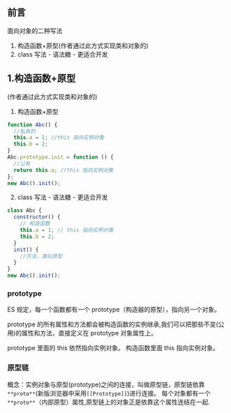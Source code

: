 ## 前言

面向对象的二种写法

1. 构造函数+原型(作者通过此方式实现类和对象的)
2. class 写法 - 语法糖 - 更适合开发

## 1.构造函数+原型

(作者通过此方式实现类和对象的)

1. 构造函数+原型

```javascript
function Abc() {
  //私有的
  this.a = 1; //this 指向实例对象
  this.b = 2;
}
Abc.prototype.init = function () {
  //公有
  return this.a; //this 指向实例对象
};
new Abc().init();
```

2. class 写法 - 语法糖 - 更适合开发

```javascript
class Abc {
  constructor() {
    // 构造函数
    this.a = 1; // this 指向实例对象
    this.b = 2;
  }
  init() {
    //方法，类似原型
  }
}
new Abc().init();
```

### prototype

ES 规定，每一个函数都有一个 prototype（构造器的原型），指向另一个对象。

prototype 的所有属性和方法都会被构造函数的实例继承,我们可以把那些不变(公用)的属性和方法，直接定义在 prototype 对象属性上。

prototype 里面的 this 依然指向实例对象。 构造函数里面 this 指向实例对象。

### 原型链

概念：实例对象与原型(prototype)之间的连接，叫做原型链，原型链依靠`**proto**`(新版浏览器中采用`[[Prototype]]`)进行连接。
每个对象都有一个`**proto**`（内部原型）属性,原型链上的对象正是依靠这个属性连结在一起.

<!-- ### 面向对象的继承

面向对象继承的概念：子类继承父类，但是子类不能影响父类。

1. 面向对象的继承 - 混合继承 1.构造函数继承通过 call/apply 实现继承
子类继承父类，通过 call/apply 实现继承，修改 this。

```javascript
function Student(name, age, sex, pro) {
  Person.apply(this, arguments); //继承父类(构造函数)的属性和方法
  this.pro = pro;
}
```

2. 原型的继承(拷贝继承)
Student.prototype = Person.prototype; //引用传递，两个对象指向一个地址。错误的继承方式。 1.对象的浅拷贝，拷贝一层
Object.assign(Student.prototype, Person.prototype); 2.原型链继承
将父类的实例给子类的原型。
有影响,覆盖子类的构造函数。
Student.prototype = new Person();
Student.prototype.constructor = Student; //将子类的构造函数变回来

constructor:本意是构造函数，其实也是实例对象的属性，通过这个属性获取构造函数体。
函数的名称也是函数体
构造函数原型的 constructor 也是函数体
// let p1 = new Person();
// alert(p1.constructor);
// alert(Person);
// alert(Person.prototype.constructor) 2.面向对象继承 - class 继承

1.extends 关键字：继承
class 可以通过 extends 关键字实现继承， 这比 ES5 的通过修改原型链实现继承，要清晰和方便很多。
2.super 关键字
子类必须在 constructor 方法中调用 super 方法，才能继承父类的相关属性和方法，而且子类在调用 super 方法之前，不能使用 this，否则会报错。这是因为子类自己的 this 对象，必须先通过父类的构造函数完成塑造。
super 关键字既可以当作函数使用，也可以当作对象使用。
第一种情况，super 作为函数调用时，代表父类的构造函数。
第二种情况，super 作为对象时，在普通方法中，指向父类的原型对象；
class Student extends Person {
constructor(name, age, sex, pro) {
super(name, age, sex); //继承属性和方法,代表父类的构造函数
this.pro = pro;
}
show() { //如果子类存在和父类相同的方法，子类的方法优先。
return super.show() + ',我是' + this.pro + '专业的';
}
static hehe() { //定义静态方法
return '我是静态方法';
}
} 5.面向对象相关的属性和方法
1.toString()
系统对象下都是自带的,自己写的对象都是通过原型链继承 Object 的，可以把对象转成字符串，进制转换或者类型的判断。
1.1.类型判断最好的方式
// console.log(Object.prototype.toString.call('abc')); //[object String]
// console.log(Object.prototype.toString.call(null)); //[object Null]
// console.log(Object.prototype.toString.call(undefined)); //[object Undefined]
// console.log(Object.prototype.toString.call(123)); //[object Number]
// console.log(Object.prototype.toString.call(true)); //[object Boolean]
// let arr = [];
// console.log(Object.prototype.toString.call(arr)); //[object Array]
// let obj = {};
// console.log(Object.prototype.toString.call(obj)); //[object Object]
// let m = new Date();
// console.log(Object.prototype.toString.call(m)); //[object Date]
// let s = new Set();
// console.log(Object.prototype.toString.call(s)); //[object Set]
1.2.将对象转换成字符串。
案例：数组扁平化，将多维数组转成一维数组。
// var arr = [1, 2, 3, [4, 5, [6, 7, [8, 9]]]];
// console.log(arr.toString().split(',').map(v => +v));
// console.log(arr.flat(Infinity));
1.3.进制转换
// let num = 10;
// console.log(num.toString(2));//1010
// console.log(num.toString(8));//12
// console.log(num.toString(16));//a
2.constructor：实例对象的构造函数
输出构造函数结构体有三种方式。 1.利用 constructor 2.构造函数名称，函数名等于函数体 3.构造函数的原型 Fn.prototype.constructor
// let arr = [1, 2, 3];
// let str = 'hello';
// let obj = {
// abc: 1
// }
// console.log(arr.constructor); //ƒ Array() { [native code] }
// console.log(str.constructor); //ƒ String() { [native code] }
// console.log(obj.constructor); //ƒ Object() { [native code] }
// console.log(Array); //ƒ Array() { [native code] }
// console.log(String); //ƒ String() { [native code] }
// console.log(Object); //ƒ Object() { [native code] }
// console.log(Array.prototype.constructor); //ƒ Array() { [native code] }
// console.log(String.prototype.constructor); //ƒ String() { [native code] }
// console.log(Object.prototype.constructor); //ƒ Object() { [native code] }
检测数据类型的方法
// console.log(arr.constructor.toString().includes('Array'));//true
// console.log(str.constructor.toString().includes('String'));//true
// console.log(obj.constructor.toString().includes('Object'));//true
3.instanceof
判断一个对象是否是一个构造函数（类）的实例,验证包含关系。返回布尔值
// let arr = [1, 2, 3];
// console.log(arr instanceof Array); //true
// console.log(arr instanceof Object); //true
// console.log(Array instanceof Object); //true 函数从属于对象
// console.log(Array instanceof Function); //true 函数从属于 Function 类
// console.log(arr instanceof Function); //false 对象不从属于函数
特殊
console.log(Function instanceof Object);//true Object 和 Function 类是平级关系
console.log(Object instanceof Function);//true Object 和 Function 类是平级关系
4.hasOwnProperty()
看是不是实例对象自身（构造函数）下面的属性， 只在属性存在于实例中时才返回 true，不会继承原型链上面的。
// function Person(name, age, sex) { //人类
// this.name = name;
// this.age = age;
// this.sex = sex;
// }
// Person.prototype.hehe = 'haha';
// Person.prototype.show = function() {
// return `我的姓名是${this.name}，我今年${this.age}岁，我是${this.sex}的`;
// }
// let p1 = new Person();
// console.log(p1.hasOwnProperty('name')); //true
// console.log(p1.hasOwnProperty('hehe')); //false
// console.log(p1.hasOwnProperty('show')); //false -->
